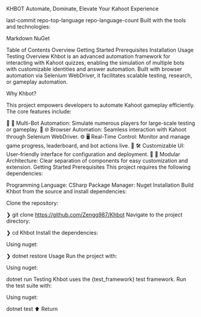 KHBOT
Automate, Dominate, Elevate Your Kahoot Experience

last-commit repo-top-language repo-language-count
Built with the tools and technologies:

Markdown NuGet

Table of Contents
Overview
Getting Started
Prerequisites
Installation
Usage
Testing
Overview
Khbot is an advanced automation framework for interacting with Kahoot quizzes, enabling the simulation of multiple bots with customizable identities and answer automation. Built with browser automation via Selenium WebDriver, it facilitates scalable testing, research, or gameplay automation.

Why Khbot?

This project empowers developers to automate Kahoot gameplay efficiently. The core features include:

🎯 🧩 Multi-Bot Automation: Simulate numerous players for large-scale testing or gameplay.
🚀 🌐 Browser Automation: Seamless interaction with Kahoot through Selenium WebDriver.
⚙️ 🖥️ Real-Time Control: Monitor and manage game progress, leaderboard, and bot actions live.
🎨 🛠️ Customizable UI: User-friendly interface for configuration and deployment.
🔄 🔧 Modular Architecture: Clear separation of components for easy customization and extension.
Getting Started
Prerequisites
This project requires the following dependencies:

Programming Language: CSharp
Package Manager: Nuget
Installation
Build Khbot from the source and install dependencies:

Clone the repository:

❯ git clone https://github.com/Zengg987/Khbot
Navigate to the project directory:

❯ cd Khbot
Install the dependencies:

Using nuget:

❯ dotnet restore
Usage
Run the project with:

Using nuget:

dotnet run
Testing
Khbot uses the {test_framework} test framework. Run the test suite with:

Using nuget:

dotnet test
⬆ Return
